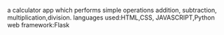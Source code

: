 a calculator app which performs simple operations addition, subtraction, multiplication,division.
languages used:HTML,CSS, JAVASCRIPT,Python
web framework:Flask
